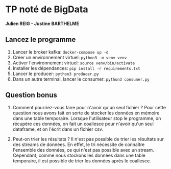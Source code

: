 # TP noté de BigData

**Julien REIG - Justine BARTHELME**



## Lancez le programme

1. Lancer le broker kafka: `docker-compose up -d`
2. Créer un environnement virtuel: `python3 -m venv venv`
3. Activer l'environnement virtuel: `source venv/bin/activate`
4. Installer les dépendances: `pip install -r requirements.txt`
5. Lancer le producer: `python3 producer.py`
6. Dans un autre terminal, lancer le consumer: `python3 consumer.py`

## Question bonus

1) Comment pourriez-vous faire pour n'avoir qu'un seul fichier ?
Pour cette question nous avons fait en sorte de stocker les données en mémoire dans une table temporaire. Lorsque l'utilisateur stop le programme, on récupère ces données, on fait un coallesce pour n'avoir qu'un seul dataframe, et on l'écrit dans un fichier csv.

2) Peut-on trier les résultats ?
Il n'est pas possible de trier les résultats sur des streams de données. En effet, le tri nécessite de connaître l'ensemble des données, ce qui n'est pas possible avec un stream.
Cependant, comme nous stockons les données dans une table temporaire, il est possible de trier les données après le coallesce.